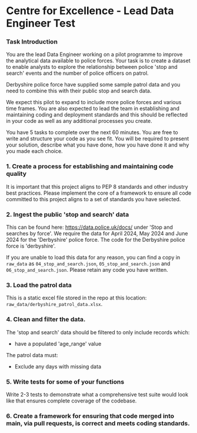 # Centre for Excellence - Lead Data Engineer Test

### Task Introduction
You are the lead Data Engineer working on a pilot programme to improve the analytical data available to police forces. Your task is to create a dataset to enable analysts to explore the relationship between police 'stop and search' events and the number of police officers on patrol.

Derbyshire police force have supplied some sample patrol data and you need to combine this with their public stop and search data.

We expect this pilot to expand to include more police forces and various time frames. You are also expected to lead the team in establishing and maintaining coding and deployment standards and this should be reflected in your code as well as any additional processes you create.

You have 5 tasks to complete over the next 60 minutes. You are free to write and structure your code as you see fit. You will be required to present your solution, describe what you have done, how you have done it and why you made each choice.

### 1. Create a process for establishing and maintaining code quality
It is important that this project aligns to PEP 8 standards and other industry best practices. Please implement the core of a framework to ensure all code committed to this project aligns to a set of standards you have selected.


### 2. Ingest the public 'stop and search' data
This can be found here: https://data.police.uk/docs/ under 'Stop and searches by force'.
We require the data for April 2024, May 2024 and June 2024 for the 'Derbyshire' police force.
The code for the Derbyshire police force is 'derbyshire'.

If you are unable to load this data for any reason, you can find a copy in `raw_data` as `04_stop_and_search.json`, `05_stop_and_search.json` and `06_stop_and_search.json`. Please retain any code you have written.


### 3. Load the patrol data
This is a static excel file stored in the repo at this location: `raw_data/derbyshire_patrol_data.xlsx`.


### 4. Clean and filter the data.
The 'stop and search' data should be filtered to only include records which:
- have a populated 'age_range' value

The patrol data must:
- Exclude any days with missing data


### 5. Write tests for some of your functions
Write 2-3 tests to demonstrate what a comprehensive test suite would look like that ensures complete coverage of the codebase.


### 6. Create a framework for ensuring that code merged into main, via pull requests, is correct and meets coding standards.







